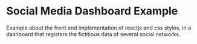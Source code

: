 # Social Media Dashboard Example

Example about the front end implementation of reactjs and css styles, in a dashboard that registers the fictitious data of several social networks.


